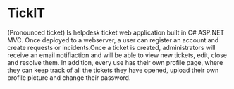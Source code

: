 # TickIT
(Pronounced ticket) Is helpdesk ticket web application built in C# ASP.NET MVC. Once deployed to a webserver, a user can register an account and create requests or incidents.Once a ticket is created, administrators will receive an email notifiaction and will be able to view new tickets, edit, close and resolve them. In addition, every use has their own profile page, where they can keep track of all the tickets they have opened, upload their own profile picture and change their password.
